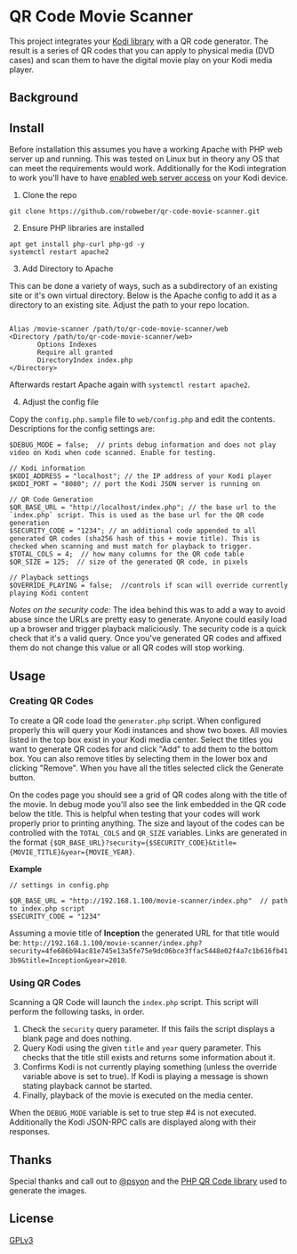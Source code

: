 # QR Code Movie Scanner

This project integrates your [Kodi library](https://kodi.tv) with a QR code generator. The result is a series of QR codes that you can apply to physical media (DVD cases) and scan them to have the digital movie play on your Kodi media player.

## Background

## Install

Before installation this assumes you have a working Apache with PHP web server up and running. This was tested on Linux but in theory any OS that can meet the requirements would work. Additionally for the Kodi integration to work you'll have to have [enabled web server access](https://kodi.wiki/view/Settings/Services/Control#Allow_remote_control_via_HTTP) on your Kodi device.

1. Clone the repo

```
git clone https://github.com/robweber/qr-code-movie-scanner.git
```

2. Ensure PHP libraries are installed

```
apt get install php-curl php-gd -y
systemctl restart apache2
```

3. Add Directory to Apache

This can be done a variety of ways, such as a subdirectory of an existing site or it's own virtual directory. Below is the Apache config to add it as a directory to an existing site. Adjust the path to your repo location.

```

Alias /movie-scanner /path/to/qr-code-movie-scanner/web
<Directory /path/to/qr-code-movie-scanner/web>
       Options Indexes
       Require all granted
       DirectoryIndex index.php
</Directory>
```

Afterwards restart Apache again with `systemctl restart apache2`.

4. Adjust the config file

Copy the `config.php.sample` file to `web/config.php` and edit the contents. Descriptions for the config settings are:

```
$DEBUG_MODE = false;  // prints debug information and does not play video on Kodi when code scanned. Enable for testing.

// Kodi information
$KODI_ADDRESS = "localhost"; // the IP address of your Kodi player
$KODI_PORT = "8080"; // port the Kodi JSON server is running on

// QR Code Generation
$QR_BASE_URL = "http://localhost/index.php"; // the base url to the `index.php` script. This is used as the base url for the QR code generation
$SECURITY_CODE = "1234"; // an additional code appended to all generated QR codes (sha256 hash of this + movie title). This is checked when scanning and must match for playback to trigger.
$TOTAL_COLS = 4;  // how many columns for the QR code table
$QR_SIZE = 125;  // size of the generated QR code, in pixels

// Playback settings
$OVERRIDE_PLAYING = false;  //controls if scan will override currently playing Kodi content
```

_Notes on the security code:_ The idea behind this was to add a way to avoid abuse since the URLs are pretty easy to generate. Anyone could easily load up a browser and trigger playback maliciously. The security code is a quick check that it's a valid query. Once you've generated QR codes and affixed them do not change this value or all QR codes will stop working.

## Usage

### Creating QR Codes

To create a QR code load the `generator.php` script. When configured properly this will query your Kodi instances and show two boxes. All movies listed in the top box exist in your Kodi media center. Select the titles you want to generate QR codes for and click "Add" to add them to the bottom box. You can also remove titles by selecting them in the lower box and clicking "Remove". When you have all the titles selected click the Generate button.

On the codes page you should see a grid of QR codes along with the title of the movie. In debug mode you'll also see the link embedded in the QR code below the title. This is helpful when testing that your codes will work properly prior to printing anything. The size and layout of the codes can be controlled with the `TOTAL_COLS` and `QR_SIZE` variables. Links are generated in the format `{$QR_BASE_URL}?security={$SECURITY_CODE}&title={MOVIE_TITLE}&year={MOVIE_YEAR}`.

__Example__
```
// settings in config.php

$QR_BASE_URL = "http://192.168.1.100/movie-scanner/index.php"  // path to index.php script
$SECURITY_CODE = "1234"

```

Assuming a movie title of __Inception__ the generated URL for that title would be: `http://192.168.1.100/movie-scanner/index.php?security=4fe686b94ac81e745e13a5fe75e9dc06bce3ffac5448e02f4a7c1b616fb413b9&title=Inception&year=2010`.

### Using QR Codes

Scanning a QR Code will launch the `index.php` script. This script will perform the following tasks, in order.

1. Check the `security` query parameter. If this fails the script displays a blank page and does nothing.
2. Query Kodi using the given `title` and `year` query parameter. This checks that the title still exists and returns some information about it.
3. Confirms Kodi is not currently playing something (unless the override variable above is set to true). If Kodi is playing a message is shown stating playback cannot be started.
4. Finally, playback of the movie is executed on the media center.

When the `DEBUG_MODE` variable is set to true step #4 is not executed. Additionally the Kodi JSON-RPC calls are displayed along with their responses.

## Thanks

Special thanks and call out to [@psyon](https://github.com/psyon) and the [PHP QR Code library](https://github.com/psyon/php-qrcode) used to generate the images.

## License

[GPLv3](https://github.com/robweber/qr-code-movie-scanner/blob/main/LICENSE)
